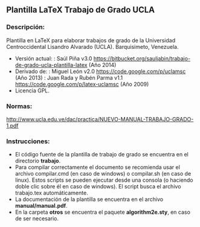 ## Plantilla LaTeX Trabajo de Grado UCLA

### Descripción:
Plantilla en LaTeX para elaborar trabajos de grado de la 
Universidad Centroccidental Lisandro Alvarado (UCLA). Barquisimeto, Venezuela.

* Versión actual: 
: Saúl Piña v3.0 https://bitbucket.org/sauljabin/trabajo-de-grado-ucla-plantilla-latex (Año 2014) 
* Derivado de:
: Miguel León v2.0 https://code.google.com/p/uclamsc (Año 2013)
: Juan Rada y Rubén Parma v1.1 https://code.google.com/p/latex-uclamsc (Año 2009) 
* Licencia GPL.

### Normas:
http://www.ucla.edu.ve/dac/practica/NUEVO-MANUAL-TRABAJO-GRADO-1.pdf

### Instrucciones:
* El código fuente de la plantilla de trabajo de grado se encuentra en el directorio **trabajo**.
* Para compilar correctamente el documento se recomienda usar el archivo compilar.cmd (en caso de windows) o compilar.sh (en caso de linux). Estos scripts se pueden ejecutar desde una consola (o haciendo doble clic sobre él en caso de windows). El script busca el archivo trabajo.tex automáticamente.
* La documentación de la plantilla se encuentra en el archivo **manual/manual.pdf**.
* En la carpeta **otros** se encuentra el paquete **algorithm2e.sty**, en caso de ser necesario.
